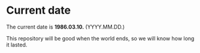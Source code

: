 # Current date

The current date is **1986.03.10.** (YYYY.MM.DD.)

This repository will be good when the world ends, so we will know how long it lasted.